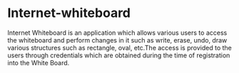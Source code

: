 # Internet-whiteboard
Internet Whiteboard is an application which allows various users to access the whiteboard and perform changes in it such as write, erase, undo, draw various structures such as rectangle, oval, etc.The access is provided to the users through credentials which are obtained during the time of registration into the White Board.
